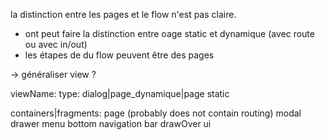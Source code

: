 la distinction entre les pages et le flow n'est pas claire.
+ ont peut faire la distinction entre oage static et dynamique (avec route ou avec in/out)
+ les étapes de du flow peuvent être des pages

-> généraliser view ?

viewName:
  type: dialog|page_dynamique|page static



containers|fragments:
  page (probably does not contain routing)
  modal
  drawer menu
  bottom navigation bar
  drawOver ui